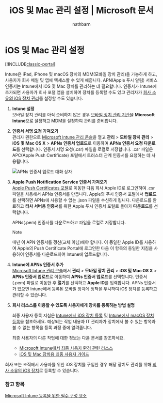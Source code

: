 ﻿---
title: "iOS 및 Mac 관리 설정 | Microsoft 문서"
description: "Microsoft Intune으로 Mac OS X 장치뿐만 아니라 iPad 및 iPhone을 포함하는 iOS 장치의 MDM(모바일 장치 관리)도 수행합니다."
keywords: 
author: nathbarn
ms.author: nathbarn
manager: angrobe
ms.date: 03/13/2017
ms.topic: article
ms.prod: 
ms.service: microsoft-intune
ms.technology: 
ms.assetid: dc451224-1372-4b84-b641-cfa67cb3849b
ms.reviewer: dagerrit
ms.suite: ems
ms.custom: intune-classic
translationtype: Human Translation
ms.sourcegitcommit: 8b2bd3ecba0b597bc742ea08872ffe8fc58155cf
ms.openlocfilehash: ef1fbee09172a89e0f83cbe905a00f3a3ef25b05
ms.lasthandoff: 04/24/2017


---

# <a name="set-up-ios-and-mac-device-management"></a>iOS 및 Mac 관리 설정

[!INCLUDE[classic-portal](../includes/classic-portal.md)]

Intune은 iPad, iPhone 및 macOS 장치의 MDM(모바일 장치 관리)을 가능하게 하고, 사용자가 회사 메일 및 앱에 액세스할 수 있게 해줍니다. APN(Apple 푸시 알림) 서비스 인증서는 Intune에서 iOS 및 Mac 장치를 관리하는 데 필요합니다. 인증서가 Intune에 추가되면 사용자가 회사 포털 앱을 설치하여 장치를 등록할 수도 있고 관리자가 [회사 소유의 iOS 장치 관리](enroll-corporate-owned-ios-devices-in-microsoft-intune.md)를 설정할 수도 있습니다.

1.  **Intune 설정**<br>
    모바일 장치 관리를 아직 준비하지 않은 경우 [모바일 장치 관리 기관](prerequisites-for-enrollment.md#step-2-set-mdm-authority)을 **Microsoft Intune**으로 설정하고 MDM을 설정하여 관리를 준비합니다.

2.  **인증서 서명 요청 가져오기**<br>
    관리자 권한으로 [Microsoft Intune 관리 콘솔](https://manage.microsoft.com)을 열고 **관리** &gt; **모바일 장치 관리** &gt; **iOS 및 Mac OS X** &gt; **APNs 인증서 업로드**로 이동하여 **APNs 인증서 요청 다운로드**를 선택합니다. 인증서 서명 요청(.csr) 파일을 로컬로 저장합니다. .csr 파일은 APC(Apple Push Certificate) 포털에서 트러스터 관계 인증서를 요청하는 데 사용됩니다.

    ![APNs 인증서 업로드 대화 상자](../media/Intune-iOS-enrollment-with-apns.png)

3.  **Apple Push Notification Service 인증서 가져오기**<br>
    [Apple Push Certificates 포털](http://go.microsoft.com/fwlink/?LinkId=269844)로 이동한 다음 회사 Apple ID로 로그인하여 .csr 파일을 사용해서 APNs 인증서를 만듭니다. Apple의 푸시 인증서 포털에서 **업로드**를 선택하면 APNs에 사용할 수 없는 .json 파일을 수신하게 됩니다. 다운로드를 완료하고 **타사 서버용 인증서**를 위한 Apple 푸시 인증서 포털로 돌아가 **다운로드**를 선택합니다.

    APNs(.pem) 인증서를 다운로드하고 파일을 로컬로 저장합니다.

    > [!NOTE]
    > 매년 이 APN 인증서를 갱신(교체 아님)해야 합니다. 이 동일한 Apple ID를 사용하여 Apple의 Push Certificate Portal에 로그인한 다음 이 항목의 동일한 지침을 사용하여 인증서를 다운로드하여 Intune에 업로드합니다.

4.  **Intune에 APNs 인증서 추가**<br>
    [Microsoft Intune 관리 콘솔](https://manage.microsoft.com)에서 **관리** &gt; **모바일 장치 관리** &gt; **iOS 및 Mac OS X** &gt; **APNs 인증서 업로드**로 이동하여 **APNs 인증서 업로드**를 선택합니다. 인증서(.pem) 파일로 이동한 후 **열기**를 선택하고 **Apple ID**를 입력합니다. APNs 인증서가 있으면 Intune에서 등록된 모바일 장치에 정책을 푸시하여 iOS 장치를 등록하고 관리할 수 있습니다.

5.  **회사 리소스를 이용할 수 있도록 사용자에게 장치를 등록하는 방법 설명**

    최종 사용자 등록 지침은 [Intune에서 iOS 장치 등록](https://docs.microsoft.com/intune-user-help/enroll-your-device-in-intune-ios) 및 [Intune에서 macOS 장치 등록](https://docs.microsoft.com/intune-user-help/enroll-your-device-in-intune-macos)을 참조하세요. 예상되는 작업 내용과 IT 관리자가 장치에서 볼 수 있는 항목과 볼 수 없는 항목을 등록 과정 중에 알려줍니다.

    최종 사용자의 다른 작업에 대한 정보는 다음 문서를 참조하세요.
    - [Microsoft Intune에서 최종 사용자 환경 관련 리소스](how-to-educate-your-end-users-about-microsoft-intune.md)
    - [iOS 및 Mac 장치용 최종 사용자 가이드](https://docs.microsoft.com/intune-user-help/using-your-ios-or-macOS-device-with-intune)

회사 또는 조직에서 사용자를 위한 iOS 장치를 구입한 경우 해당 장치도 관리를 위해 [회사 소유의 iOS 장치](enroll-corporate-owned-ios-devices-in-microsoft-intune.md)로 등록할 수 있습니다.

### <a name="see-also"></a>참고 항목
[Microsoft Intune 등록을 위한 필수 구성 요소](prerequisites-for-enrollment.md)

